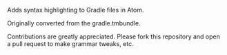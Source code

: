 Adds syntax highlighting to Gradle files in Atom.

Originally converted from the gradle.tmbundle.

Contributions are greatly appreciated. Please fork this repository and open a pull request to make grammar tweaks, etc.
